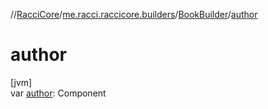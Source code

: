 //[RacciCore](../../../index.md)/[me.racci.raccicore.builders](../index.md)/[BookBuilder](index.md)/[author](author.md)

# author

[jvm]\
var [author](author.md): Component
